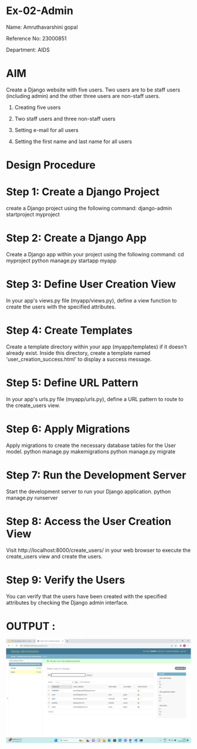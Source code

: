 # Ex-02-Admin
Name: Amruthavarshini gopal

Reference No: 23000851

Department: AIDS

# AIM
Create a Django website with five users. Two users are to be staff users (including admin) and the other three users are non-staff users.

1. Creating five users

2. Two staff users and three non-staff users

3. Setting e-mail for all users

4. Setting the first name and last name for all users



# Design Procedure
# Step 1: Create a Django Project
create a Django project using the following command:
django-admin startproject myproject
# Step 2: Create a Django App
Create a Django app within your project using the following command:
cd myproject
python manage.py startapp myapp
# Step 3: Define User Creation View
In your app's views.py file (myapp/views.py), define a view function to create the users
with the specified attributes.
# Step 4: Create Templates
Create a template directory within your app (myapp/templates) if it doesn't already
exist. Inside this directory, create a template named 'user_creation_success.html' to
display a success message.
# Step 5: Define URL Pattern
In your app's urls.py file (myapp/urls.py), define a URL pattern to route to the
create_users view.
# Step 6: Apply Migrations
Apply migrations to create the necessary database tables for the User model.
python manage.py makemigrations
python manage.py migrate
# Step 7: Run the Development Server
Start the development server to run your Django application.
python manage.py runserver
# Step 8: Access the User Creation View
Visit http://localhost:8000/create_users/ in your web browser to execute the
create_users view and create the users.
# Step 9: Verify the Users
You can verify that the users have been created with the specified attributes by checking
the Django admin interface.
# OUTPUT :

![Alt text](<Screenshot 2023-10-20 134833.png>)
